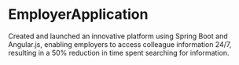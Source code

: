 # EmployerApplication
Created and launched an innovative platform using Spring Boot and Angular.js,
enabling employers to access colleague information 24/7, resulting in a 50% reduction in time spent searching for information.
